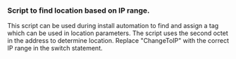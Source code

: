 ### Script to find location based on IP range.
This script can be used during install automation to find and assign a tag which can be used in location parameters.
The script uses the second octet in the address to determine location.
Replace "ChangeToIP" with the correct IP range in the switch statement.
